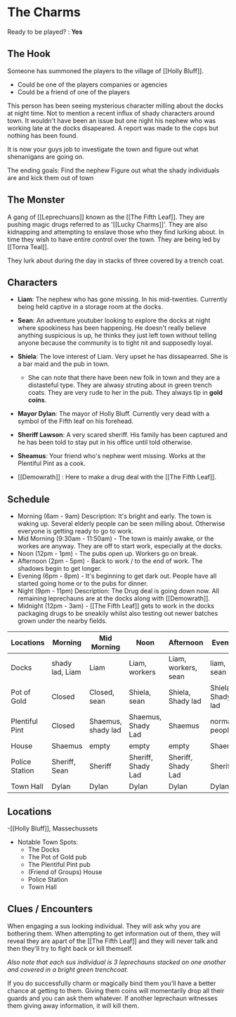   # The Charms
Ready to be played? : **Yes**
## The Hook
Someone has summoned the players to the village of [[Holly Bluff]]. 
- Could be one of the players companies or agencies
- Could be a friend of one of the players

This person has been seeing mysterious character milling about the docks at night time. Not to mention a recent influx of shady characters around town. It wouldn't have been an issue but one night his nephew who was working late at the docks disapeared. A report was made to the cops but nothing has been found.

It is now your guys job to investigate the town and figure out what shenanigans are going on. 

The ending goals:
	Find the nephew
	Figure out what the shady individuals are and kick them out of town

## The Monster
A gang of [[Leprechuans]] known as the [[The Fifth Leaf]]. They are pushing magic drugs referred to as '[[Lucky Charms]]'. They are also kidnapping and attempting to enslave those who they find lurking about. In time they wish to have entire control over the town. They are being led by [[Torna Teal]].

They lurk about during the day in stacks of three covered by a trench coat.

## Characters
- **Liam**: The nephew who has gone missing. In his mid-twenties. Currently being held captive in a storage room at the docks.
- **Sean**: An adventure youtuber looking to explore the docks at night where spookiness has been happening. He doesn't really believe anything suspicious is up, he thinks they just left town without telling anyone because the community is to tight nit and supposedly loyal.
- **Shiela**: The love interest of  Liam. Very upset he has dissapearred. She is a bar maid and the pub in town.
	- She can note that there have been new folk in town and they are a distasteful type. They are alwasy struting about in green trench coats. They are very rude to her in the pub. They always tip in **gold coins**.
- **Mayor Dylan**: The mayor of Holly Bluff. Currently very dead with a symbol of the Fifth leaf on his forehead. 
- **Sheriff Lawson**: A very scared sheriff. His family has been captured and he has been told to stay put in his office until told otherwise. 

- **Sheamus**: Your friend who's nephew went missing. Works at the Plentiful Pint as a cook.

- [[Demowrath]] : Here to make a drug deal with the [[The Fifth Leaf]].
## Schedule

- Morning (6am - 9am)
		Description: It's bright and early. The town is waking up. Several elderly people can be seen milling about. Otherwise everyone is getting ready to go to work.
- Mid Morning (9:30am - 11:50am)
		- The town is mainly awake, or the workes are anyway. They are off to start work, especially at the docks.
- Noon (12pm - 1pm)
		- The pubs open up. Workers go on break. 
- Afternoon (2pm - 5pm)
		- Back to work / to the end of work. The shadows begin to get longer.
- Evening (6pm - 8pm)
		- It's beginning to get dark out. People have all started going home or to the pubs for dinner. 
- Night (9pm - 11pm)
		Description: The Drug deal is going down now. All remaining leprechauns are at the docks along with [[Demowrath]]. 
- Midnight (12pm - 3am)
		- [[The Fifth Leaf]] gets to work in the docks packaging drugs to be sneakily whilst also testing out newer batches grown under the nearby fields.

| Locations      | Morning         | Mid Morning        | Noon               | Afternoon           | Evening           | Night                               | Midnight                |
| -------------- | --------------- | ------------------ | ------------------ | ------------------- | ----------------- | ----------------------------------- | ----------------------- |
| Docks          | shady lad, Liam | Liam               | Liam, workers      | Liam, workers, sean | liam, sean        | liam, [[Demowrath]], [[Torna Teal]] | same as before + Shiela |
| Pot of Gold    | Closed          | Closed, sean       | Shiela, sean       | Shiela, Shady lad   | Shiela, Shady lad | Shiela, sean                        | normal people, sean     | 
| Plentiful Pint | Closed          | Shaemus, shady lad | Shaemus, Shady Lad | Shaemus             | normal people     | normal people                       | normal people           |
| House          | Shaemus         | empty              | empty              | empty               | Shaemus           | Shaemus                             | Shaemus                 |
| Police Station | Sheriff, Sean   | Sheriff            | Sheriff, Shady Lad | Sheriff, Shady Lad  | Sheriff           |                                     |                         |
| Town Hall      | Dylan           | Dylan              | Dylan              | Dylan               | Dylan             | Dylan                               | Dylan                   |
## Locations
-[[Holly Bluff]], Massechussets
- Notable Town Spots:
	- The Docks
	- The Pot of Gold pub
	- The Plentiful Pint pub
	- (Friend of Groups) House
	- Police Station
	- Town Hall

## Clues / Encounters
When engaging a sus looking individual. They will ask why you are bothering them. When attempting to get information out of them, they will reveal they are apart of the [[The Fifth Leaf]] and they will never talk and then they'll try to fight back or kill themself.

*Also note that each sus individual is 3 leprechauns stacked on one another and covered in a bright green trenchcoat.*

If you do successfully charm or magically bind them you'll have a better chance at getting to them. Giving them coins will momentarily drop all their guards and you can ask them whatever. If another leprechaun witnesses them giving away information, it will kill them. 